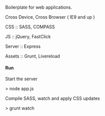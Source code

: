 Boilerplate for web applications.

Cross Device, Cross Browser ( IE9 and up )

CSS :: SASS, COMPASS

JS :: jQuery, FastClick

Server :: Express

Assets :: Grunt, Livereload

#### Run

Start the server

\> node app.js

Compile SASS, watch and apply CSS updates

\> grunt watch
